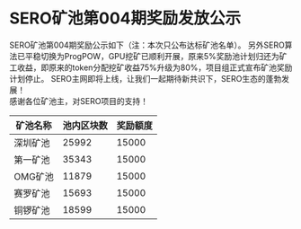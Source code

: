 # SERO矿池第004期奖励发放公示

SERO矿池第004期奖励公示如下（注：本次只公布达标矿池名单）。
另外SERO算法已平稳切换为ProgPOW，GPU挖矿已顺利开展，原来5%奖励池计划归还为矿工收益，即原来的token分配挖矿收益75%升级为80%，项目组正式宣布矿池奖励计划停止。
SERO主网即将上线，让我们一起期待新共识下，SERO生态的蓬勃发展！<br>感谢各位矿池主，对SERO项目的支持！


|矿池名称|池内区块数|奖励额度|
|--|--|--|
|深圳矿池|25992|15000|
|第一矿池|35343|15000|
|OMG矿池|11879|15000|
|赛罗矿池|15693|15000|
|铜锣矿池|18599|15000|
